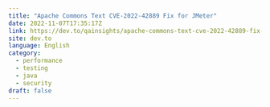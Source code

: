 ```yaml
---
title: "Apache Commons Text CVE-2022-42889 Fix for JMeter"
date: 2022-11-07T17:35:17Z
link: https://dev.to/qainsights/apache-commons-text-cve-2022-42889-fix-for-jmeter-2507?utm_medium=RSS&utm_source=news.12bit.vn
site: dev.to
language: English
category:
  - performance
  - testing
  - java
  - security
draft: false
---
```

